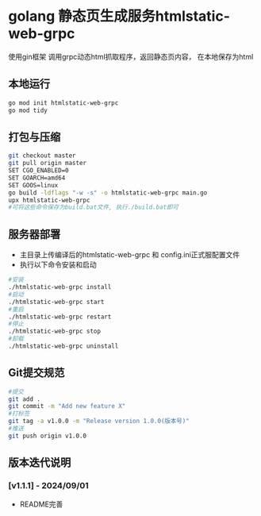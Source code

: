 # golang 静态页生成服务htmlstatic-web-grpc

使用gin框架  调用grpc动态html抓取程序，返回静态页内容， 在本地保存为html

## 本地运行
```bash
go mod init htmlstatic-web-grpc
go mod tidy
```

## 打包与压缩
```bash
git checkout master
git pull origin master
SET CGO_ENABLED=0
SET GOARCH=amd64
SET GOOS=linux
go build -ldflags "-w -s" -o htmlstatic-web-grpc main.go
upx htmlstatic-web-grpc
#可将这些命令保存为build.bat文件, 执行./build.bat即可
```

## 服务器部署
* 主目录上传编译后的htmlstatic-web-grpc 和 config.ini正式服配置文件
* 执行以下命令安装和启动
```bash
#安装
./htmlstatic-web-grpc install
#启动
./htmlstatic-web-grpc start
#重启
./htmlstatic-web-grpc restart
#停止
./htmlstatic-web-grpc stop
#卸载
./htmlstatic-web-grpc uninstall
```
## Git提交规范
```bash
#提交
git add .
git commit -m "Add new feature X"
#打标签
git tag -a v1.0.0 -m "Release version 1.0.0(版本号)"
#推送
git push origin v1.0.0
```

## 版本迭代说明
### [v1.1.1] - 2024/09/01
- README完善